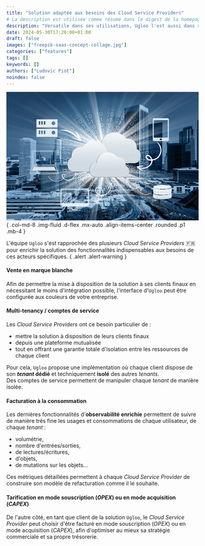 ```yaml
---
title: "Solution adaptée aux besoins des Cloud Service Providers"
# La description est utilisée comme résumé dans le digest de la homepage
description: "Versatile dans ses utilisations, Ugloo l'est aussi dans ses modes de commercialisation."
date: 2024-05-30T17:20:00+01:00
draft: false
images: ["freepik-saas-concept-collage.jpg"]
categories: ["features"]
tags: []
keywords: []
authors: ["Ludovic Piot"]
noindex: false
---
```


![Cloud Service Provider](freepik-saas-concept-collage.jpg "Cloud Service Provider")
{ .col-md-8 .img-fluid .d-flex .mx-auto .align-items-center .rounded .p1 .mb-4 }

L'équipe `Ugloo` s'est rapprochée des plusieurs _Cloud Service Providers_ 🇫🇷  
pour enrichir la solution des fonctionnalités indispensables aux besoins de ces acteurs spécifiques.
{ .alert .alert-warning }

#### Vente en marque blanche

Afin de permettre la mise à disposition de la solution à ses clients finaux en nécessitant le moins d'intégration possible, l'interface d'`Ugloo` peut être configurée aux couleurs de votre entreprise.

#### Multi-tenancy / comptes de service

Les _Cloud Service Providers_ ont ce besoin particulier de :

- mettre la solution à disposition de leurs clients finaux
- depuis une plateforme mutualisée
- tout en offrant une garantie totale d'isolation entre les ressources de chaque client

Pour cela, `Ugloo` propose une implémentation où chaque client dispose de son **_tenant_ dédié** et techniquement **isolé** des autres _tenants_.  
Des comptes de service permettent de manipuler chaque _tenant_ de manière isolée.

#### Facturation à la consommation

Les dernières fonctionnalités d'**observabilité enrichie** permettent de suivre de manière très fine les usages et consommations de chaque utilisateur, de chaque _tenant_ :

- volumétrie,
- nombre d'entrées/sorties,
- de lectures/écritures,
- d'objets,
- de mutations sur les objets…  
  
Ces métriques détaillées permettent à chaque _Cloud Service Provider_ de construire son modèle de refacturation comme il le souhaite.

#### Tarification en mode souscription (_OPEX_) ou en mode acquisition (_CAPEX_)

De l'autre côté, en tant que client de la solution `Ugloo`, le _Cloud Service Provider_ peut choisir d'être facturé en mode souscription (_OPEX_) ou en mode acquisition (_CAPEX_), afin d'optimiser au mieux sa stratégie commerciale et sa propre trésorerie.
